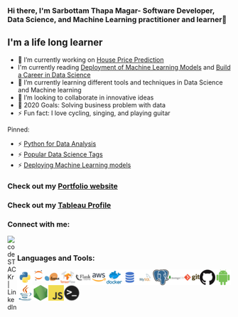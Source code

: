 ### Hi there, I'm Sarbottam Thapa Magar- Software Developer, Data Science, and Machine Learning practitioner and learner👋

## I'm a life long learner
- 🔭 I’m currently working on [House Price Prediction][house]
-  I'm currently reading [Deployment of Machine Learning Models][current1] and [Build a Career in Data Science][book2]
- 🌱 I’m currently learning different tools and techniques in Data Science and Machine learning
- 👯 I’m looking to collaborate in innovative ideas
- 🥅 2020 Goals: Solving business problem with data
- ⚡ Fun fact: I love cycling, singing, and playing guitar


Pinned:
- ⚡ [Python for Data Analysis][repo1]
- ⚡ [Popular Data Science Tags][repo2]
- ⚡ [Deploying Machine Learning models][repo3]

### Check out my [Portfolio website](https://mattobad.github.io/)

### Check out my [Tableau Profile](https://public.tableau.com/profile/sarbottam.thapa.magar#!/)

### Connect with me:

<!-- [<img align="left" alt="codeSTACKr.com" width="22px" src="https://raw.githubusercontent.com/iconic/open-iconic/master/svg/globe.svg" />][website]
[<img align="left" alt="codeSTACKr | YouTube" width="22px" src="https://cdn.jsdelivr.net/npm/simple-icons@v3/icons/youtube.svg" />][youtube]
[<img align="left" alt="codeSTACKr | Twitter" width="22px" src="https://cdn.jsdelivr.net/npm/simple-icons@v3/icons/twitter.svg" />][twitter] -->
[<img align="left" alt="codeSTACKr | LinkedIn" width="22px" src="https://cdn.jsdelivr.net/npm/simple-icons@v3/icons/linkedin.svg" />][linkedin]





<br />

### Languages and Tools:

<img align="left" alt="Python" width="35px" src="https://github.com/github/explore/blob/master/topics/python/python.png" />
<img align="left" alt="Jupyter notebook" width="26px" src="https://github.com/github/explore/blob/master/topics/jupyter-notebook/jupyter-notebook.png" />

<img align="left" alt="Sklearn" width="35px" src="https://github.com/github/explore/blob/master/topics/scikit-learn/scikit-learn.png" />

<img align="left" alt="Tensorflow" width="35px" src="https://github.com/github/explore/blob/master/topics/tensorflow/tensorflow.png" />
<img align="left" alt="Flask-Python" width="35px" src="https://github.com/github/explore/blob/master/topics/flask/flask.png" />
<img align="left" alt="AWS" width="35px" src="https://github.com/github/explore/blob/master/topics/aws/aws.png" />

<img align="left" alt="Docker" width="35px" src="https://github.com/github/explore/blob/master/topics/docker/docker.png" />


<img align="left" alt="SQL" width="35px" src="https://raw.githubusercontent.com/github/explore/80688e429a7d4ef2fca1e82350fe8e3517d3494d/topics/sql/sql.png" />
<img align="left" alt="MySQL" width="35px" src="https://raw.githubusercontent.com/github/explore/80688e429a7d4ef2fca1e82350fe8e3517d3494d/topics/mysql/mysql.png" />
<img align="left" alt="Postgresql" width="35px" src="https://github.com/github/explore/blob/master/topics/postgresql/postgresql.png" />
<img align="left" alt="MongoDB" width="35px" src="https://raw.githubusercontent.com/github/explore/80688e429a7d4ef2fca1e82350fe8e3517d3494d/topics/mongodb/mongodb.png" />
<img align="left" alt="Git" width="35px" src="https://raw.githubusercontent.com/github/explore/80688e429a7d4ef2fca1e82350fe8e3517d3494d/topics/git/git.png" />
<img align="left" alt="GitHub" width="35px" src="https://raw.githubusercontent.com/github/explore/78df643247d429f6cc873026c0622819ad797942/topics/github/github.png" />
<img align="left" alt="Android" width="35px" src="https://github.com/github/explore/blob/master/topics/android/android.png" />
<img align="left" alt="Java" width="35px" src="https://github.com/github/explore/blob/master/topics/java/java.png" />
<img align="left" alt="Node.js" width="35px" src="https://raw.githubusercontent.com/github/explore/80688e429a7d4ef2fca1e82350fe8e3517d3494d/topics/nodejs/nodejs.png" />
<img align="left" alt="JavaScript" width="35px" src="https://raw.githubusercontent.com/github/explore/80688e429a7d4ef2fca1e82350fe8e3517d3494d/topics/javascript/javascript.png" />
<img align="left" alt="HTML5" width="35px" src="https://raw.githubusercontent.com/github/explore/80688e429a7d4ef2fca1e82350fe8e3517d3494d/topics/terminal/terminal.png" />

<br />
<br />
<br />
<br />
<br />
<br />

<!--<img align="left" alt="Sarbottam Github Stats" src="https://github-readme-stats.vercel.app/api?username=Mattobad&show_icons=true&hide_border=true" />-->


[linkedin]: https://linkedin.com/in/sarbottam

[dataAnalysis]:https://github.com/Mattobad/Data-Analysis
[pneumonia]:https://github.com/Mattobad/Pneumonia-Detection-Deep-Learning
[house]:https://github.com/Mattobad/House-Price-Prediction-Regression
[book1]:https://www.deeplearningillustrated.com/
[book2]:https://www.manning.com/books/build-a-career-in-data-science
[repo1]:https://github.com/Mattobad/Data-Analysis
[repo2]:https://github.com/Mattobad/Data-Analysis/tree/master/Popular-Data-Science-Tags
[repo3]:https://github.com/Mattobad/Deploying-ML-Models

[current1]:https://www.udemy.com/course/deployment-of-machine-learning-models/
